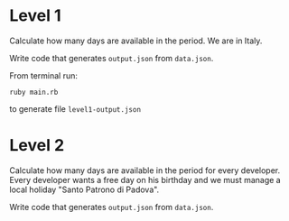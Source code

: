 # Level 1

Calculate how many days are available in the period. We are in Italy.

Write code that generates `output.json` from `data.json`.

From terminal run: 
```
ruby main.rb
```
 to generate file `level1-output.json`


# Level 2

Calculate how many days are available in the period for every developer.
Every developer wants a free day on his birthday and we must manage a local holiday "Santo Patrono di Padova".

Write code that generates `output.json` from `data.json`.


